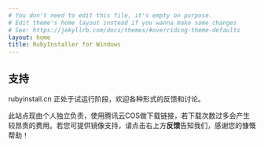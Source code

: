 ```yaml
---
# You don't need to edit this file, it's empty on purpose.
# Edit theme's home layout instead if you wanna make some changes
# See: https://jekyllrb.com/docs/themes/#overriding-theme-defaults
layout: home
title: RubyInstaller for Windows
---
```


## 支持

rubyinstall.cn 正处于试运行阶段，欢迎各种形式的反馈和讨论。

此站点现由个人独立负责，使用腾讯云COS做下载链接，若下载次数过多会产生较昂贵的费用。若您可提供镜像支持，请点击右上方**反馈**告知我们，感谢您的慷慨帮助！




